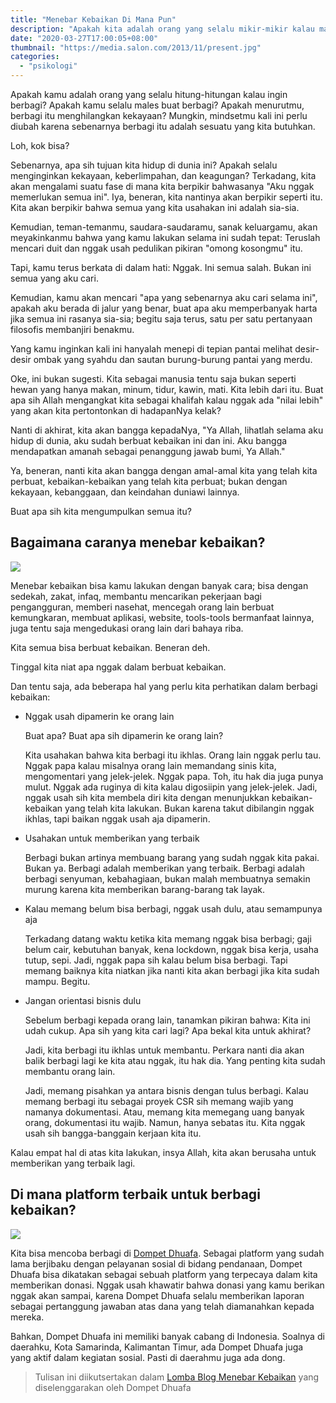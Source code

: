 ```yaml
---
title: "Menebar Kebaikan Di Mana Pun"
description: "Apakah kita adalah orang yang selalu mikir-mikir kalau mau berbuat baik?"
date: "2020-03-27T17:00:05+08:00"
thumbnail: "https://media.salon.com/2013/11/present.jpg"
categories:
  - "psikologi"
---
```


Apakah kamu adalah orang yang selalu hitung-hitungan kalau ingin berbagi? Apakah kamu selalu males buat berbagi? Apakah menurutmu, berbagi itu menghilangkan kekayaan? Mungkin, mindsetmu kali ini perlu diubah karena sebenarnya berbagi itu adalah sesuatu yang kita butuhkan.

Loh, kok bisa?

Sebenarnya, apa sih tujuan kita hidup di dunia ini? Apakah selalu menginginkan kekayaan, keberlimpahan, dan keagungan? Terkadang, kita akan mengalami suatu fase di mana kita berpikir bahwasanya "Aku nggak memerlukan semua ini". Iya, beneran, kita nantinya akan berpikir seperti itu. Kita akan berpikir bahwa semua yang kita usahakan ini adalah sia-sia.

Kemudian, teman-temanmu, saudara-saudaramu, sanak keluargamu, akan meyakinkanmu bahwa yang kamu lakukan selama ini sudah tepat: Teruslah mencari duit dan nggak usah pedulikan pikiran "omong kosongmu" itu. 

Tapi, kamu terus berkata di dalam hati: Nggak. Ini semua salah. Bukan ini semua yang aku cari.

Kemudian, kamu akan mencari "apa yang sebenarnya aku cari selama ini", apakah aku berada di jalur yang benar, buat apa aku memperbanyak harta jika semua ini rasanya sia-sia; begitu saja terus, satu per satu pertanyaan filosofis membanjiri benakmu.

Yang kamu inginkan kali ini hanyalah menepi di tepian pantai melihat desir-desir ombak yang syahdu dan sautan burung-burung pantai yang merdu.

Oke, ini bukan sugesti. Kita sebagai manusia tentu saja bukan seperti hewan yang hanya makan, minum, tidur, kawin, mati. Kita lebih dari itu. Buat apa sih Allah mengangkat kita sebagai khalifah kalau nggak ada "nilai lebih" yang akan kita pertontonkan di hadapanNya kelak?

Nanti di akhirat, kita akan bangga kepadaNya, "Ya Allah, lihatlah selama aku hidup di dunia, aku sudah berbuat kebaikan ini dan ini. Aku bangga mendapatkan amanah sebagai penanggung jawab bumi, Ya Allah."

Ya, beneran, nanti kita akan bangga dengan amal-amal kita yang telah kita perbuat, kebaikan-kebaikan yang telah kita perbuat; bukan dengan kekayaan, kebanggaan, dan keindahan duniawi lainnya.

Buat apa sih kita mengumpulkan semua itu?

## Bagaimana caranya menebar kebaikan?

![](https://themananddaisies.files.wordpress.com/2013/01/all_that_i_have_to_give___by_surrealiseme.jpg)

Menebar kebaikan bisa kamu lakukan dengan banyak cara; bisa dengan sedekah, zakat, infaq, membantu mencarikan pekerjaan bagi pengangguran, memberi nasehat, mencegah orang lain berbuat kemungkaran, membuat aplikasi, website, tools-tools bermanfaat lainnya, juga tentu saja mengedukasi orang lain dari bahaya riba.

Kita semua bisa berbuat kebaikan. Beneran deh.

Tinggal kita niat apa nggak dalam berbuat kebaikan.

Dan tentu saja, ada beberapa hal yang perlu kita perhatikan dalam berbagi kebaikan:

- Nggak usah dipamerin ke orang lain

	Buat apa? Buat apa sih dipamerin ke orang lain?

	Kita usahakan bahwa kita berbagi itu ikhlas. Orang lain nggak perlu tau. Nggak papa kalau misalnya orang lain memandang sinis kita, mengomentari yang jelek-jelek. Nggak papa. Toh, itu hak dia juga punya mulut. Nggak ada ruginya di kita kalau digosiipin yang jelek-jelek. Jadi, nggak usah sih kita membela diri kita dengan menunjukkan kebaikan-kebaikan yang telah kita lakukan. Bukan karena takut dibilangin nggak ikhlas, tapi baikan nggak usah aja dipamerin.

- Usahakan untuk memberikan yang terbaik

	Berbagi bukan artinya membuang barang yang sudah nggak kita pakai. Bukan ya. Berbagi adalah memberikan yang terbaik. Berbagi adalah berbagi senyuman, kebahagiaan, bukan malah membuatnya semakin murung karena kita memberikan barang-barang tak layak.

- Kalau memang belum bisa berbagi, nggak usah dulu, atau semampunya aja

	Terkadang datang waktu ketika kita memang nggak bisa berbagi; gaji belum cair, kebutuhan banyak, kena lockdown, nggak bisa kerja, usaha tutup, sepi. Jadi, nggak papa sih kalau belum bisa berbagi. Tapi memang baiknya kita niatkan jika nanti kita akan berbagi jika kita sudah mampu. Begitu.

- Jangan orientasi bisnis dulu

	Sebelum berbagi kepada orang lain, tanamkan pikiran bahwa: Kita ini udah cukup. Apa sih yang kita cari lagi? Apa bekal kita untuk akhirat?

	Jadi, kita berbagi itu ikhlas untuk membantu. Perkara nanti dia akan balik berbagi lagi ke kita atau nggak, itu hak dia. Yang penting kita sudah membantu orang lain.

	Jadi, memang pisahkan ya antara bisnis dengan tulus berbagi. Kalau memang berbagi itu sebagai proyek CSR sih memang wajib yang namanya dokumentasi. Atau, memang kita memegang uang banyak orang, dokumentasi itu wajib. Namun, hanya sebatas itu. Kita nggak usah sih bangga-banggain kerjaan kita itu.

Kalau empat hal di atas kita lakukan, insya Allah, kita akan berusaha untuk memberikan yang terbaik lagi.

## Di mana platform terbaik untuk berbagi kebaikan?

![](https://apriliasantoso.files.wordpress.com/2019/04/dompet-dhuafa-2.png?w=820)

Kita bisa mencoba berbagi di [Dompet Dhuafa](https://donasi.dompetdhuafa.org/). Sebagai platform yang sudah lama berjibaku dengan pelayanan sosial di bidang pendanaan, Dompet Dhuafa bisa dikatakan sebagai sebuah platform yang terpecaya dalam kita memberikan donasi. Nggak usah khawatir bahwa donasi yang kamu berikan nggak akan sampai, karena Dompet Dhuafa selalu memberikan laporan sebagai pertanggung jawaban atas dana yang telah diamanahkan kepada mereka.

Bahkan, Dompet Dhuafa ini memiliki banyak cabang di Indonesia. Soalnya di daerahku, Kota Samarinda, Kalimantan Timur, ada Dompet Dhuafa juga yang aktif dalam kegiatan sosial. Pasti di daerahmu juga ada dong.

> Tulisan ini diikutsertakan dalam [Lomba Blog Menebar Kebaikan](https://donasi.dompetdhuafa.org/lombablog/) yang diselenggarakan oleh Dompet Dhuafa